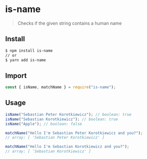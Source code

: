 # is-name

> Checks if the given string contains a human name

## Install

```sh
$ npm install is-name
// or
$ yarn add is-name
```

## Import

```javascript
const { isName, matchName } = require("is-name");
```

## Usage

```javascript
isName("Sebastian Peter Korotkiewicz"); // boolean: true
isName("Sebastian Korotkiewicz"); // boolean: true
isName("Apple"); // boolean: false

matchName("Hello I'm Sebastian Peter Korotkiewicz and you?");
// array: [ 'Sebastian Peter Korotkiewicz' ]

matchName("Hello I'm Sebastian Korotkiewicz and you?");
// array: [ 'Sebastian Korotkiewicz' ]
```
